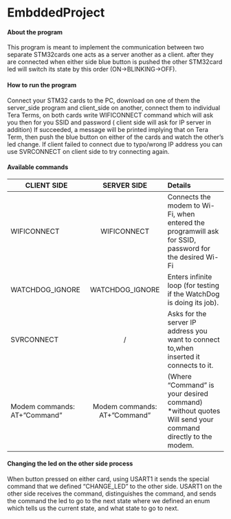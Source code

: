 # EmbddedProject

#### About the program

This program is meant to implement the communication between two separate STM32cards one acts as
a server another as a client. after they are connected when either side blue button is pushed the other
STM32card led will switch its state by this order (ON->BLINKING->OFF).
#### How to run the program

Connect your STM32 cards to the PC, download on one of them the server_side program and client_side
on another, connect them to individual Tera Terms, on both cards write WIFICONNECT command which
will ask you then for you SSID and password ( client side will ask for IP server in addition)
If succeeded, a message will be printed implying that on Tera Term, then push the blue button on either
of the cards and watch the other’s led change. If client failed to connect due to typo/wrong IP address
you can use SVRCONNECT on client side to try connecting again.

#### Available commands

| CLIENT SIDE   | SERVER SIDE   | Details |
| ------------- |:-------------:| :-----|
| WIFICONNECT   | WIFICONNECT   | Connects the modem to Wi-Fi, when entered the programwill ask for SSID, password for the desired Wi-Fi |
| WATCHDOG_IGNORE | WATCHDOG_IGNORE |   Enters infinite loop (for testing if the WatchDog is doing its job). |
| SVRCONNECT |  /  |    Asks for the server IP address you want to connect to,when inserted it connects to it.  |
| Modem commands: AT+”Command”   | Modem commands: AT+”Command” | (Where “Command” is your desired command) *without quotes Will send your command directly to the modem.|

#### Changing the led on the other side process
When button pressed on either card, using USART1 it sends the special command that we defined
“CHANGE_LED” to the other side. USART1 on the other side receives the command, distinguishes the
command, and sends the command the led to go to the next state where we defined an enum which
tells us the current state, and what state to go to next. 
